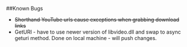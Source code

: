 ##Known Bugs
* ~~Shorthand YouTube urls cause exceptions when grabbing download links~~
* GetURI - have to use newer version of libvideo.dll and swap to async geturi method. Done on local machine - will push changes.
